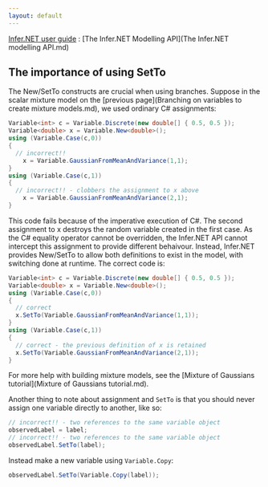 ```yaml
---
layout: default 
--- 
```

[Infer.NET user guide](index.md) : [The Infer.NET Modelling API](The Infer.NET modelling API.md)

## The importance of using SetTo

The New/SetTo constructs are crucial when using branches. Suppose in the scalar mixture model on the [previous page](Branching on variables to create mixture models.md), we used ordinary C# assignments:

```csharp
Variable<int> c = Variable.Discrete(new double[] { 0.5, 0.5 });  
Variable<double> x = Variable.New<double>();  
using (Variable.Case(c,0))  
{  
  // incorrect!!
	x = Variable.GaussianFromMeanAndVariance(1,1);  
}  
using (Variable.Case(c,1))  
{  
  // incorrect!! - clobbers the assignment to x above
	x = Variable.GaussianFromMeanAndVariance(2,1);  
}
```

This code fails because of the imperative execution of C#. The second assignment to x destroys the random variable created in the first case. As the C# equality operator cannot be overridden, the Infer.NET API cannot intercept this assignment to provide different behaivour. Instead, Infer.NET provides New/SetTo to allow both definitions to exist in the model, with switching done at runtime. The correct code is:

```csharp
Variable<int> c = Variable.Discrete(new double[] { 0.5, 0.5 });  
Variable<double> x = Variable.New<double>();  
using (Variable.Case(c,0))  
{  
  // correct  
  x.SetTo(Variable.GaussianFromMeanAndVariance(1,1));  
}  
using (Variable.Case(c,1))  
{  
  // correct - the previous definition of x is retained  
  x.SetTo(Variable.GaussianFromMeanAndVariance(2,1));  
}
```

For more help with building mixture models, see the [Mixture of Gaussians tutorial](Mixture of Gaussians tutorial.md).

Another thing to note about assignment and `SetTo` is that you should never assign one variable directly to another, like so:

```csharp
// incorrect!! - two references to the same variable object  
observedLabel = label;  
// incorrect!! - two references to the same variable object  
observedLabel.SetTo(label);
```

Instead make a new variable using `Variable.Copy`:

```csharp
observedLabel.SetTo(Variable.Copy(label));
```
